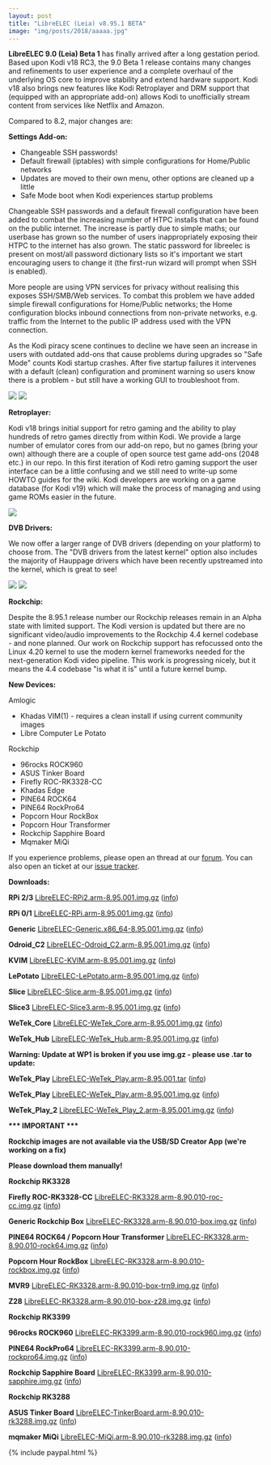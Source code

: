 ```yaml
---
layout: post
title: "LibreELEC (Leia) v8.95.1 BETA"
image: "img/posts/2018/aaaaa.jpg"
---
```


**LibreELEC 9.0 (Leia) Beta 1** has finally arrived after a long gestation period. Based upon Kodi v18 RC3, the 9.0 Beta 1 release contains many changes and refinements to user experience and a complete overhaul of the underlying OS core to improve stability and extend hardware support. Kodi v18 also brings new features like Kodi Retroplayer and DRM support that (equipped with an appropriate add-on) allows Kodi to unofficially stream content from services like Netflix and Amazon.

Compared to 8.2, major changes are:

**Settings Add-on:**

- Changeable SSH passwords!
- Default firewall (iptables) with simple configurations for Home/Public networks
- Updates are moved to their own menu, other options are cleaned up a little
- Safe Mode boot when Kodi experiences startup problems

Changeable SSH passwords and a default firewall configuration have been added to combat the increasing number of HTPC installs that can be found on the public internet. The increase is partly due to simple maths; our userbase has grown so the number of users inappropriately exposing their HTPC to the internet has also grown. The static password for libreelec is present on most/all password dictionary lists so it's important we start encouraging users to change it (the first-run wizard will prompt when SSH is enabled).

More people are using VPN services for privacy without realising this exposes SSH/SMB/Web services. To combat this problem we have added simple firewall configurations for Home/Public networks; the Home configuration blocks inbound connections from non-private networks, e.g. traffic from the Internet to the public IP address used with the VPN connection.

As the Kodi piracy scene continues to decline we have seen an increase in users with outdated add-ons that cause problems during upgrades so "Safe Mode" counts Kodi startup crashes. After five startup failures it intervenes with a default (clean) configuration and prominent warning so users know there is a problem - but still have a working GUI to troubleshoot from.

![](images/about-400x300.jpg) ![](images/safemode-400x300.jpg)

**Retroplayer:**

Kodi v18 brings initial support for retro gaming and the ability to play hundreds of retro games directly from within Kodi. We provide a large number of emulator cores from our add-on repo, but no games (bring your own) although there are a couple of open source test game add-ons (2048 etc.) in our repo. In this first iteration of Kodi retro gaming support the user interface can be a little confusing and we still need to write-up some HOWTO guides for the wiki. Kodi developers are working on a game database (for Kodi v19) which will make the process of managing and using game ROMs easier in the future.

![](images/game-400x300.png)

**DVB Drivers:**

We now offer a larger range of DVB drivers (depending on your platform) to choose from. The "DVB drivers from the latest kernel" option also includes the majority of Hauppage drivers which have been recently upstreamed into the kernel, which is great to see!

![](images/driverselect-400x282.jpg) ![](images/driverselect-400x248.png)

**Rockchip:**

Despite the 8.95.1 release number our Rockchip releases remain in an Alpha state with limited support. The Kodi version is updated but there are no significant video/audio improvements to the Rockchip 4.4 kernel codebase - and none planned. Our work on Rockchip support has refocussed onto the Linux 4.20 kernel to use the modern kernel frameworks needed for the next-generation Kodi video pipeline. This work is progressing nicely, but it means the 4.4 codebase "is what it is" until a future kernel bump.

**New Devices:**

Amlogic

- Khadas VIM(1) - requires a clean install if using current community images
- Libre Computer Le Potato

Rockchip

- 96rocks ROCK960
- ASUS Tinker Board
- Firefly ROC-RK3328-CC
- Khadas Edge
- PINE64 ROCK64
- PINE64 RockPro64
- Popcorn Hour RockBox
- Popcorn Hour Transformer
- Rockchip Sapphire Board
- Mqmaker MiQi

If you experience problems, please open an thread at our [forum](https://forum.libreelec.tv). You can also open an ticket at our [issue tracker](https://forum.libreelec.tv/core/ticketsystem/).

**Downloads:**

**RPi 2/3** [LibreELEC-RPi2.arm-8.95.001.img.gz](http://releases.libreelec.tv/LibreELEC-RPi2.arm-8.95.001.img.gz) ([info](http://releases.libreelec.tv/LibreELEC-RPi2.arm-8.95.001.img.gz?mirrorlist))

**RPi 0/1** [LibreELEC-RPi.arm-8.95.001.img.gz](http://releases.libreelec.tv/LibreELEC-RPi.arm-8.95.001.img.gz) ([info](http://releases.libreelec.tv/LibreELEC-RPi.arm-8.95.001.img.gz?mirrorlist))

**Generic** [LibreELEC-Generic.x86\_64-8.95.001.img.gz](http://releases.libreelec.tv/LibreELEC-Generic.x86_64-8.95.001.img.gz) ([info](http://releases.libreelec.tv/LibreELEC-Generic.x86_64-8.95.001.img.gz?mirrorlist))

**Odroid\_C2** [LibreELEC-Odroid\_C2.arm-8.95.001.img.gz](http://releases.libreelec.tv/LibreELEC-Odroid_C2.arm-8.95.001.img.gz) ([info](http://releases.libreelec.tv/LibreELEC-Odroid_C2.arm-8.95.001.img.gz?mirrorlist))

**KVIM** [LibreELEC-KVIM.arm-8.95.001.img.gz](http://releases.libreelec.tv/LibreELEC-KVIM.arm-8.95.001.img.gz) ([info](http://releases.libreelec.tv/LibreELEC-KVIM.arm-8.95.001.img.gz?mirrorlist))

**LePotato** [LibreELEC-LePotato.arm-8.95.001.img.gz](http://releases.libreelec.tv/LibreELEC-LePotato.arm-8.95.001.img.gz) ([info](http://releases.libreelec.tv/LibreELEC-LePotato.arm-8.95.001.img.gz?mirrorlist))

**Slice** [LibreELEC-Slice.arm-8.95.001.img.gz](http://releases.libreelec.tv/LibreELEC-Slice.arm-8.95.001.img.gz) ([info](http://releases.libreelec.tv/LibreELEC-Slice.arm-8.95.001.img.gz?mirrorlist))

**Slice3** [LibreELEC-Slice3.arm-8.95.001.img.gz](http://releases.libreelec.tv/LibreELEC-Slice3.arm-8.95.001.img.gz) ([info](http://releases.libreelec.tv/LibreELEC-Slice3.arm-8.95.001.img.gz?mirrorlist))

**WeTek\_Core** [LibreELEC-WeTek\_Core.arm-8.95.001.img.gz](http://releases.libreelec.tv/LibreELEC-WeTek_Core.arm-8.95.001.img.gz) ([info](http://releases.libreelec.tv/LibreELEC-WeTek_Core.arm-8.95.001.img.gz?mirrorlist))

**WeTek\_Hub** [LibreELEC-WeTek\_Hub.arm-8.95.001.img.gz](http://releases.libreelec.tv/LibreELEC-WeTek_Hub.arm-8.95.001.img.gz) ([info](http://releases.libreelec.tv/LibreELEC-WeTek_Hub.arm-8.95.001.img.gz?mirrorlist))

**Warning: Update at WP1 is broken if you use img.gz - please use .tar to update:**

**WeTek\_Play** [LibreELEC-WeTek\_Play.arm-8.95.001.tar](http://releases.libreelec.tv/LibreELEC-WeTek_Play.arm-8.95.001.tar) ([info](http://releases.libreelec.tv/LibreELEC-WeTek_Play.arm-8.95.001.tar?mirrorlist))

**WeTek\_Play** [LibreELEC-WeTek\_Play.arm-8.95.001.img.gz](http://releases.libreelec.tv/LibreELEC-WeTek_Play.arm-8.95.001.img.gz) ([info](http://releases.libreelec.tv/LibreELEC-WeTek_Play.arm-8.95.001.img.gz?mirrorlist))

**WeTek\_Play\_2** [LibreELEC-WeTek\_Play\_2.arm-8.95.001.img.gz](http://releases.libreelec.tv/LibreELEC-WeTek_Play_2.arm-8.95.001.img.gz) ([info](http://releases.libreelec.tv/LibreELEC-WeTek_Play_2.arm-8.95.001.img.gz?mirrorlist))

**\*\*\* IMPORTANT \*\*\***

**Rockchip images are not available via the USB/SD Creator App (we're working on a fix)**

**Please download them manually!**

**Rockchip RK3328**

**Firefly ROC-RK3328-CC** [LibreELEC-RK3328.arm-8.90.010-roc-cc.img.gz](http://releases.libreelec.tv/LibreELEC-RK3328.arm-8.90.010-roc-cc.img.gz) ([info](http://releases.libreelec.tv/LibreELEC-RK3328.arm-8.90.010-roc-cc.img.gz?mirrorlist))

**Generic Rockchip Box** [LibreELEC-RK3328.arm-8.90.010-box.img.gz](http://releases.libreelec.tv/LibreELEC-RK3328.arm-8.90.010-box.img.gz) ([info](http://releases.libreelec.tv/LibreELEC-RK3328.arm-8.90.010-box.img.gz?mirrorlist))

**PINE64 ROCK64 / Popcorn Hour Transformer** [LibreELEC-RK3328.arm-8.90.010-rock64.img.gz](http://releases.libreelec.tv/LibreELEC-RK3328.arm-8.90.010-rock64.img.gz) ([info](http://releases.libreelec.tv/LibreELEC-RK3328.arm-8.90.010-rock64.img.gz?mirrorlist))

**Popcorn Hour RockBox** [LibreELEC-RK3328.arm-8.90.010-rockbox.img.gz](http://releases.libreelec.tv/LibreELEC-RK3328.arm-8.90.010-rockbox.img.gz) ([info](http://releases.libreelec.tv/LibreELEC-RK3328.arm-8.90.010-rockbox.img.gz?mirrorlist))

**MVR9** [LibreELEC-RK3328.arm-8.90.010-box-trn9.img.gz](http://releases.libreelec.tv/LibreELEC-RK3328.arm-8.90.010-box-trn9.img.gz) ([info](http://releases.libreelec.tv/LibreELEC-RK3328.arm-8.90.010-box-trn9.img.gz?mirrorlist))

**Z28** [LibreELEC-RK3328.arm-8.90.010-box-z28.img.gz](http://releases.libreelec.tv/LibreELEC-RK3328.arm-8.90.010-box-z28.img.gz) ([info](http://releases.libreelec.tv/LibreELEC-RK3328.arm-8.90.010-box-z28.img.gz?mirrorlist))

**Rockchip RK3399**

**96rocks ROCK960** [LibreELEC-RK3399.arm-8.90.010-rock960.img.gz](http://releases.libreelec.tv/LibreELEC-RK3399.arm-8.90.010-rock960.img.gz) ([info](http://releases.libreelec.tv/LibreELEC-RK3399.arm-8.90.010-rock960.img.gz?mirrorlist))

**PINE64 RockPro64** [LibreELEC-RK3399.arm-8.90.010-rockpro64.img.gz](http://releases.libreelec.tv/LibreELEC-RK3399.arm-8.90.010-rockpro64.img.gz) ([info](http://releases.libreelec.tv/LibreELEC-RK3399.arm-8.90.010-rockpro64.img.gz?mirrorlist))

**Rockchip Sapphire Board** [LibreELEC-RK3399.arm-8.90.010-sapphire.img.gz](http://releases.libreelec.tv/LibreELEC-RK3399.arm-8.90.010-sapphire.img.gz) ([info](http://releases.libreelec.tv/LibreELEC-RK3399.arm-8.90.010-sapphire.img.gz?mirrorlist))

**Rockchip RK3288**

**ASUS Tinker Board** [LibreELEC-TinkerBoard.arm-8.90.010-rk3288.img.gz](http://releases.libreelec.tv/LibreELEC-TinkerBoard.arm-8.90.010-rk3288.img.gz) ([info](http://releases.libreelec.tv/LibreELEC-TinkerBoard.arm-8.90.010-rk3288.img.gz?mirrorlist))

**mqmaker MiQi** [LibreELEC-MiQi.arm-8.90.010-rk3288.img.gz](http://releases.libreelec.tv/LibreELEC-MiQi.arm-8.90.010-rk3288.img.gz) ([info](http://releases.libreelec.tv/LibreELEC-MiQi.arm-8.90.010-rk3288.img.gz?mirrorlist))

{% include paypal.html %}
